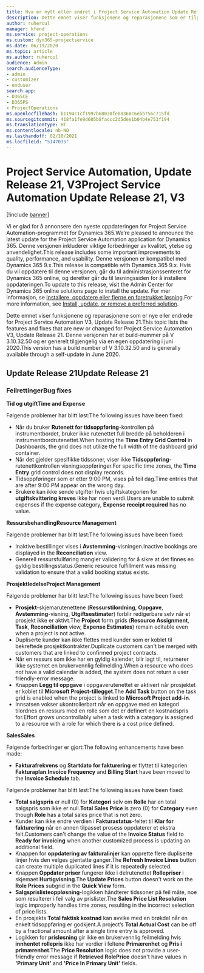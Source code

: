 ```yaml
---
title: Hva er nytt eller endret i Project Service Automation Update Release 21, V3
description: Dette emnet viser funksjonene og reparasjonene som er tilgjengelig i Project Service Automation Update Release 21, V3.
author: ruhercul
manager: kfend
ms.service: project-operations
ms.custom: dyn365-projectservice
ms.date: 06/19/2020
ms.topic: article
ms.author: ruhercul
audience: Admin
search.audienceType:
- admin
- customizer
- enduser
search.app:
- D365CE
- D365PS
- ProjectOperations
ms.openlocfilehash: b1194c1cf1997b68030fe88360c6ebb756c715fd
ms.sourcegitcommit: 418fa1fe9d605b8faccc2d5dee1b04b4e753f194
ms.translationtype: HT
ms.contentlocale: nb-NO
ms.lasthandoff: 02/10/2021
ms.locfileid: "5147035"
---
```

# <a name="project-service-automation-update-release-21-v3"></a><span data-ttu-id="233ab-103">Project Service Automation, Update Release 21, V3</span><span class="sxs-lookup"><span data-stu-id="233ab-103">Project Service Automation Update Release 21, V3</span></span>

[!include [banner](../includes/psa-now-project-operations.md)]

<span data-ttu-id="233ab-104">Vi er glad for å annonsere den nyeste oppdateringen for Project Service Automation-programmet for Dynamics 365.</span><span class="sxs-lookup"><span data-stu-id="233ab-104">We’re pleased to announce the latest update for the Project Service Automation application for Dynamics 365.</span></span> <span data-ttu-id="233ab-105">Denne versjonen inkluderer viktige forbedringer av kvalitet, ytelse og anvendelighet.</span><span class="sxs-lookup"><span data-stu-id="233ab-105">This release includes some important improvements to quality, performance, and usability.</span></span> <span data-ttu-id="233ab-106">Denne versjonen er kompatibel med Dynamics 365 9.x.</span><span class="sxs-lookup"><span data-stu-id="233ab-106">This release is compatible with Dynamics 365 9.x.</span></span> <span data-ttu-id="233ab-107">Hvis du vil oppdatere til denne versjonen, går du til administrasjonssenteret for Dynamics 365 online, og deretter går du til løsningssiden for å installere oppdateringen.</span><span class="sxs-lookup"><span data-stu-id="233ab-107">To update to this release, visit the Admin Center for Dynamics 365 online solutions page to install the update.</span></span> <span data-ttu-id="233ab-108">For mer informasjon, se [Installere, oppdatere eller fjerne en foretrukket løsning](https://docs.microsoft.com/power-platform/admin/install-remove-preferred-solution).</span><span class="sxs-lookup"><span data-stu-id="233ab-108">For more information, see [Install, update, or remove a preferred solution](https://docs.microsoft.com/power-platform/admin/install-remove-preferred-solution).</span></span>

<span data-ttu-id="233ab-109">Dette emnet viser funksjonene og reparasjonene som er nye eller endrede for Project Service Automation V3, Update Release 21.</span><span class="sxs-lookup"><span data-stu-id="233ab-109">This topic lists the features and fixes that are new or changed for Project Service Automation V3, Update Release 21.</span></span> <span data-ttu-id="233ab-110">Denne versjonen har et build-nummer på V 3.10.32.50 og er generelt tilgjengelig via en egen oppdatering i juni 2020.</span><span class="sxs-lookup"><span data-stu-id="233ab-110">This version has a build number of V 3.10.32.50 and is generally available through a self-update in June 2020.</span></span>

## <a name="update-release-21"></a><span data-ttu-id="233ab-111">Update Release 21</span><span class="sxs-lookup"><span data-stu-id="233ab-111">Update Release 21</span></span>

### <a name="bug-fixes"></a><span data-ttu-id="233ab-112">Feilrettinger</span><span class="sxs-lookup"><span data-stu-id="233ab-112">Bug fixes</span></span>

<span data-ttu-id="233ab-113">**Tid og utgift**</span><span class="sxs-lookup"><span data-stu-id="233ab-113">**Time and Expense**</span></span>

<span data-ttu-id="233ab-114">Følgende problemer har blitt løst:</span><span class="sxs-lookup"><span data-stu-id="233ab-114">The following issues have been fixed:</span></span>

- <span data-ttu-id="233ab-115">Når du bruker **Rutenett for tidsoppføring**-kontrollen på instrumentbordet, bruker ikke rutenettet full bredde på beholderen i instrumentbordrutenettet.</span><span class="sxs-lookup"><span data-stu-id="233ab-115">When hosting the **Time Entry Grid Control** in Dashboards, the grid does not utilize the full width of the dashboard grid container.</span></span>
- <span data-ttu-id="233ab-116">Når det gjelder spesifikke tidssoner, viser ikke **Tidsoppføring**-rutenettkontrollen visningsoppføringer.</span><span class="sxs-lookup"><span data-stu-id="233ab-116">For specific time zones, the **Time Entry** grid control does not display records.</span></span>
- <span data-ttu-id="233ab-117">Tidsoppføringer som er etter 9:00 PM, vises på feil dag.</span><span class="sxs-lookup"><span data-stu-id="233ab-117">Time entries that are after 9:00 PM appear on the wrong day.</span></span>
- <span data-ttu-id="233ab-118">Brukere kan ikke sende utgifter hvis utgiftskategorien for **utgiftskvittering kreves** ikke har noen verdi.</span><span class="sxs-lookup"><span data-stu-id="233ab-118">Users are unable to submit expenses if the expense category, **Expense receipt required** has no value.</span></span>

<span data-ttu-id="233ab-119">**Ressursbehandling**</span><span class="sxs-lookup"><span data-stu-id="233ab-119">**Resource Management**</span></span>

<span data-ttu-id="233ab-120">Følgende problemer har blitt løst:</span><span class="sxs-lookup"><span data-stu-id="233ab-120">The following issues have been fixed:</span></span>

- <span data-ttu-id="233ab-121">Inaktive bestillinger vises i **Avstemming**-visningen.</span><span class="sxs-lookup"><span data-stu-id="233ab-121">Inactive bookings are displayed in the **Reconciliation** view.</span></span>
- <span data-ttu-id="233ab-122">Generell ressursfullføring mangler validering for å sikre at det finnes en gyldig bestillingsstatus.</span><span class="sxs-lookup"><span data-stu-id="233ab-122">Generic resource fulfillment was missing validation to ensure that a valid booking status exists.</span></span>

<span data-ttu-id="233ab-123">**Prosjektledelse**</span><span class="sxs-lookup"><span data-stu-id="233ab-123">**Project Management**</span></span>

<span data-ttu-id="233ab-124">Følgende problemer har blitt løst:</span><span class="sxs-lookup"><span data-stu-id="233ab-124">The following issues have been fixed:</span></span>

- <span data-ttu-id="233ab-125">**Prosjekt**-skjemarutenettene (**Ressurstilordning**, **Oppgave**, **Avstemming**-visning, **Utgiftsestimater**) forblir redigerbare selv når et prosjekt ikke er aktivt.</span><span class="sxs-lookup"><span data-stu-id="233ab-125">The **Project** form grids (**Resource Assignment**, **Task**, **Reconciliation** view, **Expense Estimates**) remain editable even when a project is not active.</span></span>
- <span data-ttu-id="233ab-126">Dupliserte kunder kan ikke flettes med kunder som er koblet til bekreftede prosjektkontrakter.</span><span class="sxs-lookup"><span data-stu-id="233ab-126">Duplicate customers can't be merged with customers that are linked to confirmed project contracts.</span></span>
- <span data-ttu-id="233ab-127">Når en ressurs som ikke har en gyldig kalender, blir lagt til, returnerer ikke systemet en brukervennlig feilmelding.</span><span class="sxs-lookup"><span data-stu-id="233ab-127">When a resource who does not have a valid calendar is added, the system does not return a user friendly-error message.</span></span>
- <span data-ttu-id="233ab-128">Knappen **Legg til oppgave** i oppgaverutenettet er aktivert når prosjektet er koblet til **Microsoft Project-tillegget**.</span><span class="sxs-lookup"><span data-stu-id="233ab-128">The **Add Task** button on the task grid is enabled when the project is linked to **Microsoft Project add-in**.</span></span>
- <span data-ttu-id="233ab-129">Innsatsen vokser ukontrollerbart når en oppgave med en kategori tilordnes en ressurs med en rolle som det er definert en kostnadspris for.</span><span class="sxs-lookup"><span data-stu-id="233ab-129">Effort grows uncontrollably when a task with a category is assigned to a resource with a role for which there is a cost price defined.</span></span>

<span data-ttu-id="233ab-130">**Sales**</span><span class="sxs-lookup"><span data-stu-id="233ab-130">**Sales**</span></span>

<span data-ttu-id="233ab-131">Følgende forbedringer er gjort:</span><span class="sxs-lookup"><span data-stu-id="233ab-131">The following enhancements have been made:</span></span>

- <span data-ttu-id="233ab-132">**Fakturafrekvens** og **Startdato for fakturering** er flyttet til kategorien **Fakturaplan**.</span><span class="sxs-lookup"><span data-stu-id="233ab-132">**Invoice Frequency** and **Billing Start** have been moved to the **Invoice Schedule** tab.</span></span>

<span data-ttu-id="233ab-133">Følgende problemer har blitt løst:</span><span class="sxs-lookup"><span data-stu-id="233ab-133">The following issues have been fixed:</span></span>

- <span data-ttu-id="233ab-134">**Total salgspris** er null (0) for **Kategori** selv om **Rolle** har en total salgspris som ikke er null.</span><span class="sxs-lookup"><span data-stu-id="233ab-134">**Total Sales Price** is zero (0) for **Category** even though **Role** has a total sales price that is not zero.</span></span>
- <span data-ttu-id="233ab-135">Kunder kan ikke endre verdien i **Fakturastatus**-feltet til **Klar for fakturering** når en annen tilpasset prosess oppdaterer et ekstra felt.</span><span class="sxs-lookup"><span data-stu-id="233ab-135">Customers can't change the value of the **Invoice Status** field to **Ready for invoicing** when another customized process is updating an additional field.</span></span>
- <span data-ttu-id="233ab-136">Knappen for **oppdatering av fakturalinjer** kan opprette flere dupliserte linjer hvis den velges gjentatte ganger.</span><span class="sxs-lookup"><span data-stu-id="233ab-136">The **Refresh Invoice Lines** button can create multiple duplicated lines if it is repeatedly selected.</span></span>
- <span data-ttu-id="233ab-137">Knappen **Oppdater priser** fungerer ikke i delrutenettet **Rollepriser** i skjemaet **Hurtigvisning**.</span><span class="sxs-lookup"><span data-stu-id="233ab-137">The **Update Prices** button doesn't work on the **Role Prices** subgrid in the **Quick View** form.</span></span>
- <span data-ttu-id="233ab-138">**Salgsprislisteoppløsning**-logikken håndterer tidssoner på feil måte, noe som resulterer i feil valg av prislister.</span><span class="sxs-lookup"><span data-stu-id="233ab-138">The **Sales Price List Resolution** logic improperly handles time zones, resulting in the incorrect selection of price lists.</span></span>
- <span data-ttu-id="233ab-139">En prosjekts **Total faktisk kostnad** kan avvike med en brøkdel når én enkelt tidsoppføring er godkjent.</span><span class="sxs-lookup"><span data-stu-id="233ab-139">A project’s **Total Actual Cost** can be off by a fractional amount after a single time entry is approved.</span></span>
- <span data-ttu-id="233ab-140">Logikken for **prisløsning** gir ikke en brukervennlig feilmelding hvis **innhentet rollepris** ikke har verdier i feltene **Primærenhet** og **Pris i primærenhet**.</span><span class="sxs-lookup"><span data-stu-id="233ab-140">The **Price Resolution** logic does not provide a user-friendly error message if **Retrieved RolePrice** doesn't have values in **'Primary Unit'** and **'Price In Primary Unit'** fields.</span></span>
